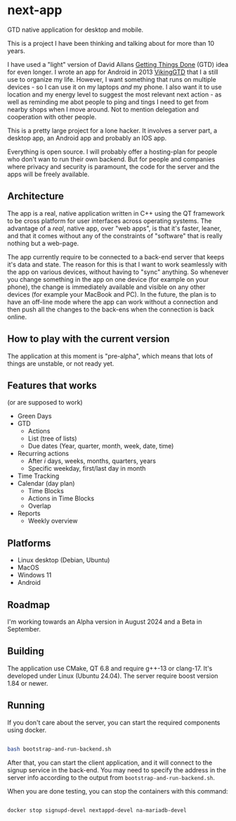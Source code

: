 # next-app
GTD native application for desktop and mobile.

This is a project I have been thinking and talking about for more than 10 years.

I have used a "light" version of David Allans [Getting Things Done](https://gettingthingsdone.com) (GTD) 
idea for even longer. I wrote an app for Android in 2013 [VikingGTD](https://github.com/jgaa/VikingGTD)
that I a still use to organize my life. However, I want something that runs on multiple 
devices - so I can use it on my laptops *and* my phone. I also want it to use location 
and my energy level to suggest the most relevant next action - as well as reminding me abot people to 
ping and tings I need to get from nearby shops when I move around. 
Not to mention delegation and cooperation with other people.

This is a pretty large project for a lone hacker. It involves a server part, a desktop app, an Android app
and probably an IOS app.

Everything is open source. I will probably offer a hosting-plan for people who don't wan to run
their own backend. But for people and companies where privacy and security is paramount,
the code for the server and the apps will be freely available.

## Architecture

The app is a real, native application written in C++ using the QT framework
to be cross platform for user interfaces across operating systems. The advantage
of a *real*, native app, over "web apps", is that it's faster, leaner, and that
it comes without any of the constraints of "software" that is really nothing but a
web-page.

The app currently require to be connected to a back-end server that keeps it's
data and state. The reason for this is that I want to work seamlessly with the app
on various devices, without having to "sync" anything. So whenever you change
something in the app on one device (for example on your phone), the change is immediately
available and visible on any other devices (for example your MacBook and PC). In the
future, the plan is to have an off-line mode where the app can work without a connection
and then push all the changes to the back-ens when the connection is back online.

## How to play with the current version

The application at this moment is "pre-alpha", which means that lots of things
are unstable, or not ready yet.

## Features that works
(or are supposed to work)

- Green Days
- GTD
  - Actions
  - List (tree of lists)
  - Due dates (Year, quarter, month, week, date, time)
- Recurring actions
  - After *i* days, weeks, months, quarters, years
  - Specific weekday, first/last day in month
- Time Tracking
- Calendar (day plan)
  - Time Blocks
  - Actions in Time Blocks
  - Overlap
- Reports
  - Weekly overview

## Platforms

- Linux desktop (Debian, Ubuntu)
- MacOS
- Windows 11
- Android

## Roadmap

I'm working towards an Alpha version in August 2024 and a Beta in September.

## Building

The application use CMake, QT 6.8 and require g++-13 or clang-17. It's developed under
Linux (Ubuntu 24.04). The server require boost version 1.84 or newer.

## Running

If you don't care about the server, you can start the required components using docker.

```sh

bash bootstrap-and-run-backend.sh

```

After that, you can start the client application, and it will connect to the signup service
in the back-end. You may need to specify the address in the server info according to the
output from `bootstrap-and-run-backend.sh`.

When you are done testing, you can stop the containers with this command:

```sh

docker stop signupd-devel nextappd-devel na-mariadb-devel

```

